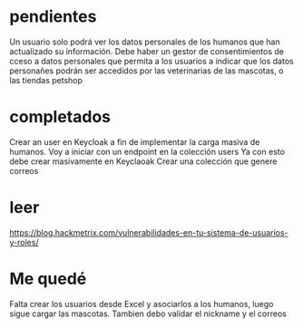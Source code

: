 # pendientes
Un usuario solo podrá ver los datos personales de los humanos que han actualizado su información.
Debe haber un gestor de consentimientos de cceso a datos personales que permita a los usuarios a indicar que los datos personañes podrán ser accedidos por las veterinarias de las mascotas, o las tiendas petshop

# completados
Crear an user en Keycloak a fin de implementar la carga masiva de humanos. Voy a iniciar con un endpoint en la colección users
Ya con esto debe crear masivamente en Keyclaoak
Crear una colección que genere correos



# leer
https://blog.hackmetrix.com/vulnerabilidades-en-tu-sistema-de-usuarios-y-roles/

# Me quedé 
Falta crear los usuarios desde Excel y asociarlos a los humanos, luego sigue cargar las mascotas. Tambien debo validar el nickname y el correos